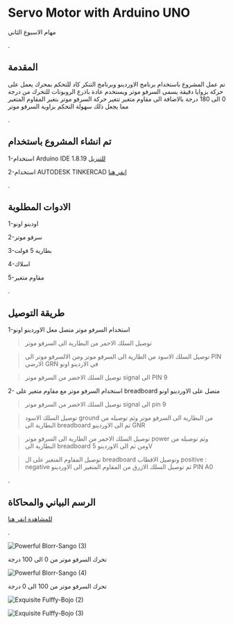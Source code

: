 # Servo Motor with Arduino UNO

مهام الاسبوع الثاني



.


## المقدمة

تم عمل المشروع باستخدام برنامج الاوردينو وبرنامج التنكر كاد للتحكم بمحرك يعمل على حركة بزوايا دقيقة يسمى السرفو موتر ويستخدم عادة باذرع الروبوتات للتحرك من درجة 0 الى 180 درجة بالاضافة الى مقاوم متغير تتغير حركة السرفو موتر بتغير المقاوم المتغير مما يجعل ذلك سهولة التحكم بزاوية السرفو موتر  


.












## تم انشاء المشروع باستخدام


1-استخدام Arduino IDE 1.8.19 [للتنزيل](https://www.arduino.cc/en/software)



2-استخدام AUTODESK TINKERCAD [انقر هنا](https://www.tinkercad.com/)



.





## الادوات المطلوبة

1-اودينو اونو

2-سرفو موتر

3-بطارية 5 فولت

4-اسلاك

5-مقاوم متغير









.




## طريقة التوصيل

1-استخدام السرفو موتر متصل معل الاوردينو اونو  


> توصيل السلك الاحمر من البطارية الى السرفو موتر 

> توصيل السلك الاسود من الطارية الى السرفو موتر ومن الالسرفو موتر الى PIN الارضي GRN في الاردينو اونو

> توصيل السلك الاخضر من السرفو موتر signal الى PIN 9




2- استخدام السرفو موتر مع مقاوم متغير على breadboard متصل على الاوردينو اونو



> توصيل السلك الاخضر من السرفو موتر  signal الى pin 9 

> توصيل السلك الاسود ground من البطارية الى السرفو موتر وثم توصيله من البطارية الى breadboard ثم الى الاوردينو GNR 

> توصيل السلك الاحمر من الطارية الى السرفو موتر power وثم توصيله من البطارية الى breadboard ومن ثم الى الاوردينو 5V

> توصيل المقاوم المتغير على ال breadboard وتوصيل الاقطاب positive : negative ثم توصيل السلك الازرق من المقاوم المتغير الى الاوردينو PIN A0  

.






## الرسم البياني والمحاكاة



 [للمشاهدة انقر هنا](https://www.tinkercad.com/things/kn2olnurWz0-powerful-blorr-sango/editel)





.



![Powerful Blorr-Sango (3)](https://user-images.githubusercontent.com/109243989/179120601-ea58e642-6070-4107-af1e-417b5e145e55.png)

تحرك السرفو موتر من 0 الى 100 درجة 







![Powerful Blorr-Sango (4)](https://user-images.githubusercontent.com/109243989/179120731-16ad697c-a20f-4f6a-8fe0-e2bd42842e7e.png)

تحرك السرفو موتر من 100 الى 0 درجة









![Exquisite Fulffy-Bojo (2)](https://user-images.githubusercontent.com/109243989/179135920-b5f51e0a-0d67-4187-9986-c6a84dbe8aab.png)











![Exquisite Fulffy-Bojo (3)](https://user-images.githubusercontent.com/109243989/179136028-f95ea52c-69ce-4022-b8c3-c10472559571.png)









